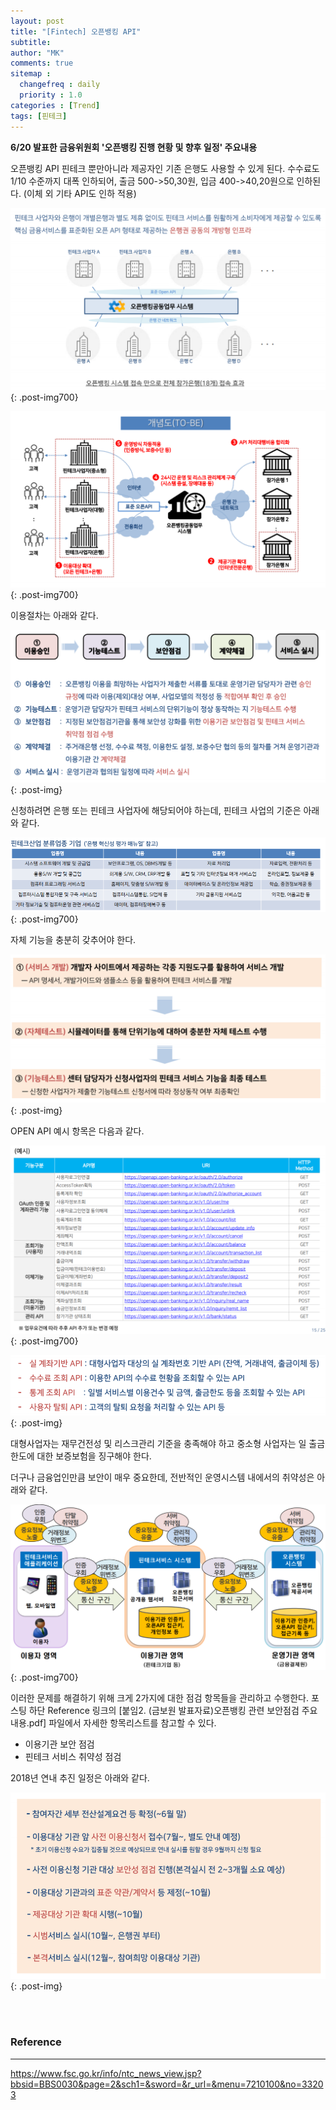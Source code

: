 ```yaml
---
layout: post
title: "[Fintech] 오픈뱅킹 API"
subtitle:
author: "MK"
comments: true
sitemap :
  changefreq : daily
  priority : 1.0
categories : [Trend]
tags: [핀테크]
---
```




**6/20 발표한 금융위원회 '오픈뱅킹 진행 현황 및 향후 일정' 주요내용**

오픈뱅킹 API 핀테크 뿐만아니라 제공자인 기존 은행도 사용할 수 있게 된다.
수수료도 1/10 수준까지 대폭 인하되어, 출금 500->50,30원, 입금 400->40,20원으로 인하된다.
(이체 외 기타 API도 인하 적용)


![img_area](/img/posting/2019-07-05-001-openbanking.PNG){: .post-img700}

![img_area](/img/posting/2019-07-05-002-openbanking.PNG){: .post-img700}


이용절차는 아래와 같다.<br>

![img_area](/img/posting/2019-07-05-003-openbanking.PNG){: .post-img}



신청하려면 은행 또는 핀테크 사업자에 해당되어야 하는데,
핀테크 사업의 기준은 아래와 같다.

![img_area](/img/posting/2019-07-05-004-openbanking.PNG){: .post-img700}



자체 기능을 충분히 갖추어야 한다.

![img_area](/img/posting/2019-07-05-005-openbanking.PNG){: .post-img}



OPEN API 예시 항목은 다음과 같다.

![img_area](/img/posting/2019-07-05-006-openbanking.PNG){: .post-img700}

![img_area](/img/posting/2019-07-05-007-openbanking.PNG){: .post-img}


대형사업자는 재무건전성 및 리스크관리 기준을 충족해야 하고
중소형 사업자는 일 출금한도에 대한 보증보험을 징구해야 한다.

더구나 금융업인만큼 보안이 매우 중요한데, 전반적인 운영시스템 내에서의 취약성은 아래와 같다.

![img_area](/img/posting/2019-07-05-009-openbanking.PNG){: .post-img700}


이러한 문제를 해결하기 위해 크게 2가지에 대한 점검 항목들을 관리하고 수행한다.
포스팅 하단 Reference 링크의 [붙임2. (금보원 발표자료)오픈뱅킹 관련 보안점검 주요 내용.pdf] 파일에서 자세한 항목리스트를 참고할 수 있다.
- 이용기관 보안 점검
- 핀테크 서비스 취약성 점검


2018년 연내 추진 일정은 아래와 같다.

![img_area](/img/posting/2019-07-05-008-openbanking.PNG){: .post-img}



<br><br>
### **Reference**
---
https://www.fsc.go.kr/info/ntc_news_view.jsp?bbsid=BBS0030&page=2&sch1=&sword=&r_url=&menu=7210100&no=33203
